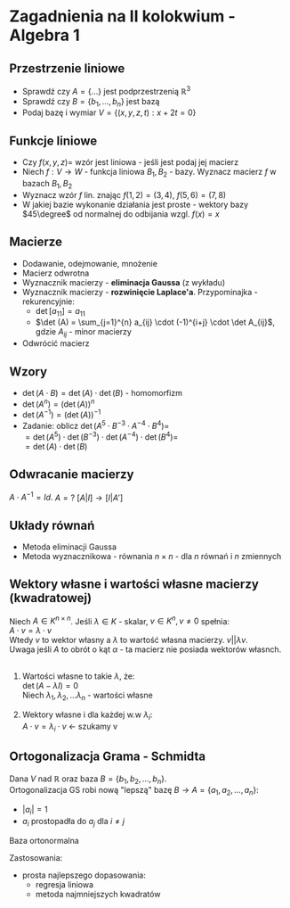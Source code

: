 # Zagadnienia na II kolokwium - Algebra 1

## Przestrzenie liniowe
- Sprawdź czy $A=\{...\}$ jest podprzestrzenią $\mathbb{R}^3$
- Sprawdź czy $B=\{b_1,...,b_n\}$ jest bazą
- Podaj bazę i wymiar $V=\{(x,y,z,t): x+2t=0\}$

## Funkcje liniowe
- Czy $f(x,y,z)=$ wzór jest liniowa - jeśli jest podaj jej macierz
- Niech $f: V\rightarrow W$ - funkcja liniowa $B_1,B_2$ - bazy. Wyznacz macierz $f$ w bazach $B_1, B_2$
- Wyznacz wzór $f$ lin. znając $f(1,2)=(3,4)$, $f(5,6)=(7,8)$
- W jakiej bazie wykonanie działania jest proste - wektory bazy $45\degree$ od normalnej do odbijania wzgl. $f(x)=x$

## Macierze
- Dodawanie, odejmowanie, mnożenie
- Macierz odwrotna
- Wyznacznik macierzy - **eliminacja Gaussa** (z wykładu)
- Wyznacznik macierzy - **rozwinięcie Laplace'a**. Przypominajka - rekurencyjnie:
    - $\det [a_{11}] = a_{11}$
    - $\det (A) = \sum_{j=1}^{n} a_{ij} \cdot (-1)^{i+j} \cdot \det A_{ij}$, gdzie $A_{ij}$ - minor macierzy
- Odwrócić macierz

## Wzory
- $\det (A\cdot B) = \det(A) \cdot \det(B)$ - homomorfizm 
- $\det (A^n) = (\det(A))^n$
- $\det (A^{-1}) = (\det(A))^{-1}$
- Zadanie: oblicz $\det(A^5\cdot B^{-3}\cdot A^{-4}\cdot B^4)=$<br/>
$=\det(A^5)\cdot\det(B^{-3})\cdot\det(A^{-4})\cdot\det(B^{4})=$<br/>
$=\det(A) \cdot \det(B)$

## Odwracanie macierzy
$A\cdot A^{-1} = Id.$
$A=?$
$[A|I] \rightarrow [I|A']$

## Układy równań
- Metoda eliminacji Gaussa
- Metoda wyznacznikowa - równania $n\times n$ - dla $n$ równań i $n$ zmiennych

## Wektory własne i wartości własne macierzy (kwadratowej)
Niech $A\in K^{n\times n}$. Jeśli $\lambda\in K$ - skalar, $v\in K^{n}, v\neq 0$ spełnia:<br/>
$A\cdot v = \lambda \cdot v$<br/>
Wtedy $v$ to wektor własny a $\lambda$ to wartość własna macierzy. $v || \lambda v$. <br/> 
Uwaga jeśli $A$ to obrót o kąt $\alpha$ - ta macierz nie posiada wektorów własnch.<br/><br/>

1. Wartości własne to takie $\lambda$, że:<br/>
$\det(A-\lambda I) = 0$<br/>
Niech $\lambda_1, \lambda_2, ... \lambda_n$ - wartości własne<br/>

2. Wektory własne i dla każdej w.w $\lambda_i$:<br/>
$A\cdot v = \lambda_i \cdot v$ <- szukamy v

## Ortogonalizacja Grama - Schmidta

Dana $V$ nad $\mathbb{R}$ oraz baza $B=\{b_1,b_2,...,b_n\}$.<br/>
Ortogonalizacja GS robi nową "lepszą" bazę $B\rightarrow A=\{a_1,a_2,...,a_n\}$:
- $|a_i| = 1$
- $a_i$ prostopadła do $a_j$ dla $i\neq j$

Baza ortonormalna<br/>

Zastosowania:
- prosta najlepszego dopasowania:
    - regresja liniowa 
    - metoda najmniejszych kwadratów
